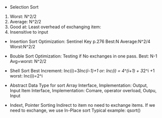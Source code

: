 
* Selection Sort
1. Worst: N^2/2
2. Average: N^2/2
3. Good at: Least overhead of exchanging item:
4. Insensitive to input

* Insertion Sort
Optimization: Sentinel Key p.276
Best:N
Average:N^2/4
Worst:N^2/2

* Bouble Sort
Optimization: Testing if No exchanges in one pass.
Best: N-1
Avg=worst: N^2/2

* Shell Sort
Best Increment: Inc(i)=3*Inc(i-1)+1
or: Inc(i) = 4^(i+1) + 3*2^i +1
worst: Inc(i)=2^i

* Abstract Data Type for sort
Array Interface, Implementation: Output, Input
Item Interface, Implementation: Comare, operator overload, Outpu, Input


* Indext, Pointer Sorting
Indirect to item
no need to exchange items. If we need to exchange, we use In-Place sort
Typical example: qsort()

